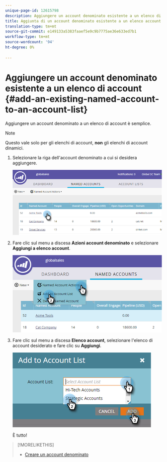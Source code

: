 ```yaml
---
unique-page-id: 12615798
description: Aggiungere un account denominato esistente a un elenco di account - Documenti Marketo - Documentazione prodotto
title: Aggiunta di un account denominato esistente a un elenco account
translation-type: tm+mt
source-git-commit: e149133a5383faaef5e9c9b7775ae36e633ed7b1
workflow-type: tm+mt
source-wordcount: '94'
ht-degree: 0%

---
```



# Aggiungere un account denominato esistente a un elenco di account {#add-an-existing-named-account-to-an-account-list}

Aggiungere un account denominato a un elenco di account è semplice.

>[!NOTE]
>
>Questo vale solo per gli elenchi di account, **non** gli elenchi di account dinamici.

1. Selezionare la riga dell&#39;account denominato a cui si desidera aggiungere.

   ![](assets/four-1.png)

1. Fare clic sul menu a discesa **Azioni account denominato** e selezionare **Aggiungi a elenco account**.

   ![](assets/five-1.png)

1. Fare clic sul menu a discesa **Elenco account**, selezionare l&#39;elenco di account desiderato e fare clic su **Aggiungi**.

   ![](assets/six-1.png)

   È tutto!

>[!MORELIKETHIS]
>
>* [Creare un account denominato](create-a-named-account.md)

>



